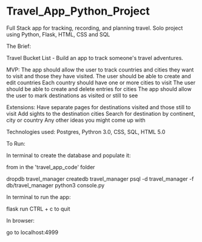 # Travel_App_Python_Project
Full Stack app for tracking, recording, and planning travel. Solo project using Python, Flask, HTML, CSS and SQL

The Brief:

Travel Bucket List - Build an app to track someone's travel adventures.

MVP: The app should allow the user to track countries and cities they want to visit and those they have visited. The user should be able to create and edit countries Each country should have one or more cities to visit The user should be able to create and delete entries for cities The app should allow the user to mark destinations as visited or still to see

Extensions: Have separate pages for destinations visited and those still to visit Add sights to the destination cities Search for destination by continent, city or country Any other ideas you might come up with

Technologies used: Postgres, Pythron 3.0, CSS, SQL, HTML 5.0

To Run:

In terminal to create the database and populate it:

from in the 'travel_app_code' folder

dropdb travel_manager createdb travel_manager psql -d travel_manager -f db/travel_manager python3 console.py

In terminal to run the app:

flask run CTRL + c to quit

In browser:

go to localhost:4999
